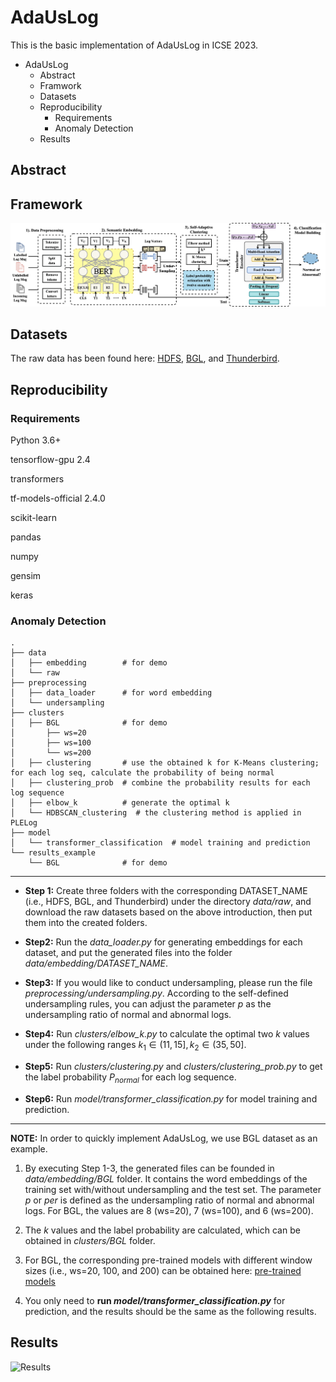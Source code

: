 # AdaUsLog
This is the basic implementation of AdaUsLog in ICSE 2023.
- AdaUsLog
  - Abstract
  - Framwork
  - Datasets
  - Reproducibility
    - Requirements
    - Anomaly Detection
  - Results

## Abstract

## Framework
![Framework](https://github.com/ICSE2023/AdaUsLog/blob/main/figures/Framework.png)

## Datasets
The raw data has been found here: [HDFS](https://figshare.com/articles/dataset/HDFS/20472282), [BGL](https://figshare.com/articles/dataset/BGL/20472270), and [Thunderbird](https://figshare.com/articles/dataset/Thunderbird/20472297).


## Reproducibility
### Requirements
Python 3.6+

tensorflow-gpu 2.4

transformers

tf-models-official 2.4.0

scikit-learn

pandas

numpy

gensim

keras 

### Anomaly Detection
```
.
├── data                   
│   ├── embedding        # for demo  
│   └── raw
├── preprocessing
│   ├── data_loader      # for word embedding    
│   └── undersampling     
├── clusters                       
│   ├── BGL              # for demo
│       ├── ws=20
│       ├── ws=100
│       └── ws=200
│   ├── clustering       # use the obtained k for K-Means clustering; for each log seq, calculate the probability of being normal           
│   ├── clustering_prob  # combine the probability results for each log sequence   
│   ├── elbow_k          # generate the optimal k         
│   └── HDBSCAN_clustering  # the clustering method is applied in PLELog            
├── model
│   └── transformer_classification  # model training and prediction               
└── results_example                      
    └── BGL              # for demo
```
*** 
- **Step 1:**
Create three folders with the corresponding DATASET_NAME (i.e., HDFS, BGL, and Thunderbird) under the directory *data/raw*, and download the raw datasets based on the above introduction, then put them into the created folders. 

- **Step2:** 
Run the *data_loader.py* for generating embeddings for each dataset, and put the generated files into the folder *data/embedding/DATASET_NAME*.

- **Step3:**
If you would like to conduct undersampling, please run the file *preprocessing/undersampling.py*. According to the self-defined undersampling rules, you can adjust the parameter *p* as the undersampling ratio of normal and abnormal logs.

- **Step4:** 
Run *clusters/elbow_k.py* to calculate the optimal two *k* values under the following ranges $k_1\in (11,15], k_2\in (35, 50]$.

- **Step5:** 
Run *clusters/clustering.py* and *clusters/clustering_prob.py* to get the label probability $P_{normal}$ for each log sequence.

- **Step6:** 
Run *model/transformer_classification.py* for model training and prediction.

*** 
**NOTE:**
In order to quickly implement AdaUsLog, we use BGL dataset as an example. 

1. By executing Step 1-3, the generated files can be founded in *data/embedding/BGL* folder. It contains the word embeddings of the training set with/without undersampling and the test set. The parameter *p* or *per* is defined as the undersampling ratio of normal and abnormal logs. For BGL, the values are 8 (ws=20), 7 (ws=100), and 6 (ws=200). 

2. The *k* values and the label probability are calculated, which can be obtained in *clusters/BGL* folder. 

3. For BGL, the corresponding pre-trained models with different window sizes (i.e., ws=20, 100, and 200) can be obtained here: [pre-trained models](https://figshare.com/articles/software/Pre-trained_model_for_BGL/20472333)
 
4. You only need to **run *model/transformer_classification.py*** for prediction, and the results should be the same as the following results.

## Results
![Results](https://github.com/ICSE2023/AdaUsLog/blob/main/figures/Results.png)
